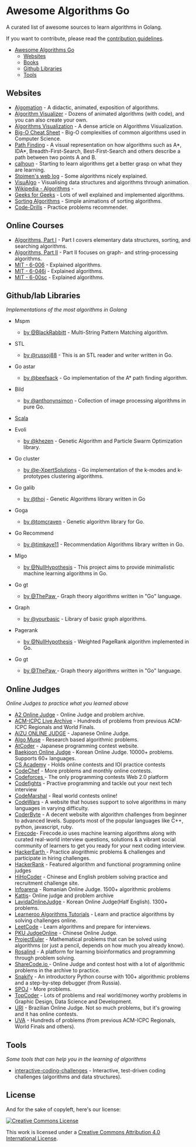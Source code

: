 # Awesome Algorithms Go

A curated list of awesome sources to learn algorithms in Golang.

If you want to contribute, please read the [contribution guidelines](https://github.com/minatafreshi/awesome-algorithms-go/master/CONTRIBUTING.md).

- [Awesome Algorithms Go](#awesome-algorithms-go)
    - [Websites](#websites)
    - [Books](#books)
    - [Github Libraries](#github-libraries)
    - [Tools](#tools)

## Websites

* [Algomation](http://www.algomation.com/) - A didactic, animated, exposition of algorithms.
* [Algorithm Visualizer](http://algo-visualizer.jasonpark.me/) - Dozens of animated algorithms (with code), and you can also create your own.
* [Algorithms Visualization](http://bost.ocks.org/mike/algorithms/) - A dense article on Algorithms Visualization.
* [Big-O Cheat Sheet](http://bigocheatsheet.com/) - Big-O complexities of common algorithms used in Computer Science.
* [Path Finding](https://qiao.github.io/PathFinding.js/visual/) - A visual representation on how algorithms such as A\*, IDA\*, Breadth-First-Search, Best-First-Search and others describe a path between two points A and B.
* [calhoun](https://www.calhoun.io/lets-learn-algorithms/) - Starting to learn algorithms get a better grasp on what they are learning.
* [Stoimen's web log](http://www.stoimen.com/) - Some algorithms nicely explained.
* [VisuAlgo](http://visualgo.net) - Visualising data structures and algorithms through animation.
* [Wikipedia - Algorithms](https://en.wikipedia.org/wiki/List_of_algorithms) - 
* [Geeks for Geeks](http://www.geeksforgeeks.org/fundamentals-of-algorithms/) - Lots of well explained and implemented algorithms.
* [Sorting Algorithms](http://www.sorting-algorithms.com/) - Simple animations of sorting algorithms.
* [Code-Drills](https://code-drills.com/tools/comparator) - Practice problems recommender.

## Online Courses


* [Algorithms, Part I](https://www.coursera.org/learn/algorithms-part1/home/welcome) - Part I covers elementary data structures, sorting, and searching algorithms. 
* [Algorithms, Part II](https://www.coursera.org/learn/algorithms-part2) - Part II focuses on graph- and string-processing algorithms.
* [MIT - 6-006](http://ocw.mit.edu/courses/electrical-engineering-and-computer-science/6-006-introduction-to-algorithms-fall-2011/lecture-videos/) - Explained algorithms.
* [MIT - 6-046j](http://ocw.mit.edu/courses/electrical-engineering-and-computer-science/6-046j-introduction-to-algorithms-sma-5503-fall-2005/video-lectures/) - Explained algorithms.
* [MIT - 6-00sc](http://ocw.mit.edu/courses/electrical-engineering-and-computer-science/6-00sc-introduction-to-computer-science-and-programming-spring-2011/index.htm) - Explained algorithms.


## Github/lab Libraries

*Implementations of the most algorithms in Golang*

* Mspm
    * [by @BlackRabbitt](https://github.com/BlackRabbitt/mspm) - Multi-String Pattern Matching algorithm.
* STL
    * [by @russoj88](https://gitlab.com/russoj88/stl) - This is an STL reader and writer written in Go.
* Go astar
    * [by @beefsack](https://github.com/beefsack/go-astar) - Go implementation of the A* path finding algorithm.
* Bild
    * [by @anthonynsimon](https://github.com/anthonynsimon/bild) - Collection of image processing algorithms in pure Go.
* [Scala](https://github.com/vkostyukov/scalacaster)
* Evoli
    * [by @khezen](https://github.com/khezen/evoli) - Genetic Algorithm and Particle Swarm Optimization library.
* Go cluster
    * [by @e-XpertSolutions](https://github.com/e-XpertSolutions/go-cluster) - Go implementation of the k-modes and k-prototypes clustering algorithms.
* Go galib
    * [by @thoj](https://github.com/thoj/go-galib) - Genetic Algorithms library written in Go
* Goga
    * [by @tomcraven](https://github.com/tomcraven/goga) - Genetic algorithm library for Go.
* Go Recommend
    * [by @timkaye11](https://github.com/timkaye11/goRecommend) - Recommendation Algorithms library written in Go.
* Mlgo
    * [by @NullHypothesis](https://github.com/NullHypothesis/mlgo) - This project aims to provide minimalistic machine learning algorithms in Go.
* Go gt
    * [by @ThePaw ](https://github.com/ThePaw/go-gt) - Graph theory algorithms written in "Go" language.
* Graph
    * [by @yourbasic](https://github.com/yourbasic/graph) - Library of basic graph algorithms.

* Pagerank
    * [by @NullHypothesis](https://github.com/alixaxel/pagerank) - Weighted PageRank algorithm implemented in Go.

* Go gt
    * [by @ThePaw ](https://github.com/ThePaw/go-gt) - Graph theory algorithms written in "Go" language.



## Online Judges

*Online Judges to practice what you learned above*

* [A2 Online Judge](https://a2oj.com/) - Online Judge and problem archive.
* [ACM-ICPC Live Archive](https://icpcarchive.ecs.baylor.edu/) - Hundreds of problems from previous ACM-ICPC Regionals and World Finals.
* [AIZU ONLINE JUDGE](http://judge.u-aizu.ac.jp/onlinejudge/) - Japanese Online Judge.
* [Algo Muse](http://www.algomuse.appspot.com) - Research based algorithmic problems. 
* [AtCoder](https://atcoder.jp/) - Japanese programming contest website.
* [Baekjoon Online Judge](https://www.acmicpc.net/) - Korean Online Judge. 10000+ problems. Supports 60+ languages.
* [CS Academy](https://csacademy.com/) - Holds online contests and IOI practice contests
* [CodeChef](https://www.codechef.com/) - More problems and monthly online contests.
* [Codeforces ](http://codeforces.com/) - The only programming contests Web 2.0 platform
* [Codefights](https://codefights.com/) - Practive programming and tackle out your next tech interview
* [CodeMarshal](https://algo.codemarshal.org/) - Real world contests online!
* [CodeWars](http://www.codewars.com/) - A website that houses support to solve algorithms in many languages in varying difficulty.
* [CoderByte](http://www.coderbyte.com/) - A decent website with algorithm challenges from beginner to advanced levels. Supports most of the popular languages like C++, python, javascript, ruby.
* [Firecode](https://www.firecode.io/)- Firecode.io uses machine learning algorithms along with curated real-world interview questions, solutions & a vibrant social community of learners to get you ready for your next coding interview.
* [HackerEarth ](https://www.hackerearth.com/) - Practice alogrithmic problems & challenges and participate in hiring challenges.
* [HackerRank](https://www.hackerrank.com/) - Featured algorithm and functional programming online judges
* [HiHoCoder](http://hihocoder.com/) - Chinese and English problem solving practice and recruitment challenge site.
* [Infoarena](http://www.infoarena.ro/) - Romanian Online Judge. 1500+ algorithmic problems
* [Kattis](https://open.kattis.com/)- Online judge and problem archive
* [LavidaOnlineJudge](http://judge.lavida.us) - Korean Online Judge(Half English). 1300+ problems.
* [Learneroo Algorithms Tutorials](https://www.learneroo.com/subjects/8) - Learn and practice algorithms by solving challenges online.
* [LeetCode](https://leetcode.com/) - Learn algorithms and prepare for interviews.
* [PKU JudgeOnline](http://poj.org/) - Chinese Online Judge.
* [ProjectEuler](https://projecteuler.net/) - Mathematical problems that can be solved using algorithms (or just a pencil, depends on how much you already know).
* [Rosalind](http://rosalind.info/problems/locations/) - A platform for learning bioinformatics and programming through problem solving.
* [ShareCode.io ](https://sharecode.io/) - Online Judge and contest host with a lot of algorithmic problems in the archive to practice.
* [Snakify](https://snakify.org/) - An introductory Python course with 100+ algorithmic problems and a step-by-step debugger (from Russia).
* [SPOJ](http://www.spoj.com/) - More problems.
* [TopCoder](https://www.topcoder.com/) - Lots of problems and real world/money worthy problems in Graphic Design, Data Science and Development.
* [URI](https://www.urionlinejudge.com.br/judge/login) - Brazilian Online Judge. Not so much problems, but it's growing and it has online contests.
* [UVA](https://uva.onlinejudge.org/) - Hundreds of problems (from previous ACM-ICPC Regionals, World Finals and others).

## Tools

*Some tools that can help you in the learning of algorithms*

* [interactive-coding-challenges](https://github.com/donnemartin/interactive-coding-challenges) - Interactive, test-driven coding challenges (algorithms and data structures).

## License

And for the sake of copyleft, here's our license:

[![Creative Commons License](http://i.creativecommons.org/l/by/4.0/88x31.png)](http://creativecommons.org/licenses/by/4.0/)

This work is licensed under a [Creative Commons Attribution 4.0 International License](http://creativecommons.org/licenses/by/4.0/).

